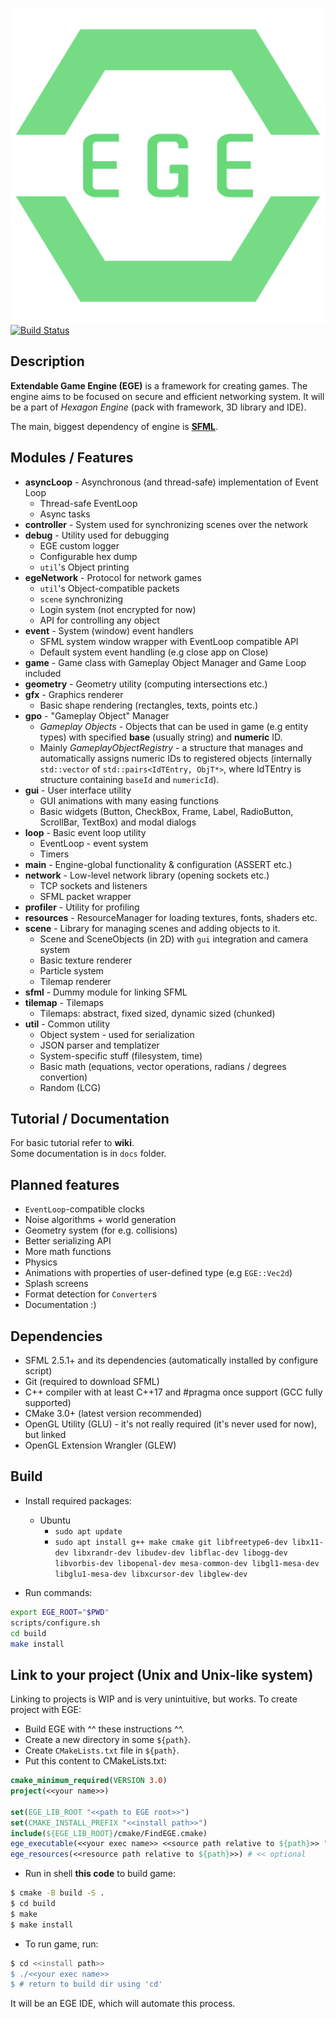 ![Icon](https://raw.githubusercontent.com/hexagon-engine/resources/main/icons/hexagon-ege-ghi.svg.png)  
[![Build Status](https://travis-ci.com/hexagon-engine/ege.svg?branch=master)](https://travis-ci.com/hexagon-engine/ege)  

## Description
**Extendable Game Engine (EGE)** is a framework for creating games. The engine aims to be focused on secure and efficient networking system. It will be a part of *Hexagon Engine* (pack with framework, 3D library and IDE).

The main, biggest dependency of engine is [**SFML**](https://github.com/sfml/SFML).

## Modules / Features
* **asyncLoop** - Asynchronous (and thread-safe) implementation of Event Loop
   * Thread-safe EventLoop
   * Async tasks
* **controller** - System used for synchronizing scenes over the network
* **debug** - Utility used for debugging
   * EGE custom logger
   * Configurable hex dump
   * `util`'s Object printing
* **egeNetwork** - Protocol for network games
   * `util`'s Object-compatible packets
   * `scene` synchronizing
   * Login system (not encrypted for now)
   * API for controlling any object
* **event** - System (window) event handlers
   * SFML system window wrapper with EventLoop compatible API
   * Default system event handling (e.g close app on Close)
* **game** - Game class with Gameplay Object Manager and Game Loop included
* **geometry** - Geometry utility (computing intersections etc.)
* **gfx** - Graphics renderer
   * Basic shape rendering (rectangles, texts, points etc.)
* **gpo** - "Gameplay Object" Manager
   * *Gameplay Objects* - Objects that can be used in game (e.g entity types) with specified **base** (usually string) and **numeric** ID.
   * Mainly *GameplayObjectRegistry* - a structure that manages and automatically assigns numeric IDs to registered objects (internally `std::vector` of `std::pairs<IdTEntry, ObjT*>`, where IdTEntry is structure containing `baseId` and `numericId`).
* **gui** - User interface utility
   * GUI animations with many easing functions
   * Basic widgets (Button, CheckBox, Frame, Label, RadioButton, ScrollBar, TextBox) and modal dialogs
* **loop** - Basic event loop utility
   * EventLoop - event system
   * Timers
* **main** - Engine-global functionality & configuration (ASSERT etc.)
* **network** - Low-level network library (opening sockets etc.)
   * TCP sockets and listeners
   * SFML packet wrapper
* **profiler** - Utility for profiling
* **resources** - ResourceManager for loading textures, fonts, shaders etc.
* **scene** - Library for managing scenes and adding objects to it.
   * Scene and SceneObjects (in 2D) with `gui` integration and camera system
   * Basic texture renderer
   * Particle system
   * Tilemap renderer
* **sfml** - Dummy module for linking SFML
* **tilemap** - Tilemaps
   * Tilemaps: abstract, fixed sized, dynamic sized (chunked)
* **util** - Common utility
   * Object system - used for serialization
   * JSON parser and templatizer
   * System-specific stuff (filesystem, time)
   * Basic math (equations, vector operations, radians / degrees convertion)
   * Random (LCG)

## Tutorial / Documentation
For basic tutorial refer to **wiki**.  
Some documentation is in `docs` folder.

## Planned features
* `EventLoop`-compatible clocks
* Noise algorithms + world generation
* Geometry system (for e.g. collisions)
* Better serializing API
* More math functions
* Physics
* Animations with properties of user-defined type (e.g `EGE::Vec2d`)
* Splash screens
* Format detection for `Converter`s
* Documentation :)

## Dependencies
* SFML 2.5.1+ and its dependencies (automatically installed by configure script)
* Git (required to download SFML)
* C++ compiler with at least C++17 and #pragma once support (GCC fully supported)
* CMake 3.0+ (latest version recommended)
* OpenGL Utility (GLU) - it's not really required (it's never used for now), but linked
* OpenGL Extension Wrangler (GLEW)

## Build
* Install required packages:
  * Ubuntu
    - `sudo apt update`
    - `sudo apt install g++ make cmake git libfreetype6-dev libx11-dev libxrandr-dev libudev-dev libflac-dev libogg-dev libvorbis-dev libopenal-dev mesa-common-dev libgl1-mesa-dev libglu1-mesa-dev libxcursor-dev libglew-dev`

* Run commands:
```bash
export EGE_ROOT="$PWD"
scripts/configure.sh
cd build
make install
```

## Link to your project (Unix and Unix-like system)
Linking to projects is WIP and is very unintuitive, but works.
To create project with EGE:

* Build EGE with ^^ these instructions ^^.
* Create a new directory in some `${path}`.
* Create `CMakeLists.txt` file in `${path}`.
* Put this content to CMakeLists.txt:
```cmake
cmake_minimum_required(VERSION 3.0)
project(<<your name>>)

set(EGE_LIB_ROOT "<<path to EGE root>>")
set(CMAKE_INSTALL_PREFIX "<<install path>>")
include(${EGE_LIB_ROOT}/cmake/FindEGE.cmake)
ege_executable(<<your exec name>> <<source path relative to ${path}>> "ege-gui;ege-resources;..other modules..")
ege_resources(<<resource path relative to ${path}>>) # << optional

```
* Run in shell **this code** to build game:
```bash
$ cmake -B build -S .
$ cd build
$ make
$ make install
```
* To run game, run:
```bash
$ cd <<install path>>
$ ./<<your exec name>>
$ # return to build dir using 'cd'
```

It will be an EGE IDE, which will automate this process.

